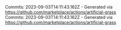 Commits: 2023-09-03T14:11:43.162Z - Generated via https://github.com/marketplace/actions/artificial-grass
<br>
Commits: 2023-09-03T14:11:43.162Z - Generated via https://github.com/marketplace/actions/artificial-grass
<br>
